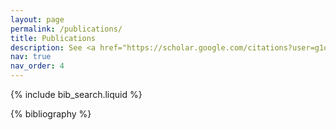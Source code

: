 ```yaml
---
layout: page
permalink: /publications/
title: Publications
description: See <a href="https://scholar.google.com/citations?user=g1q2D9sAAAJ">Google Scholar</a> for full updated list.
nav: true
nav_order: 4
---
```


<!-- _pages/publications.md -->

<!-- Bibsearch Feature -->

{% include bib_search.liquid %}

<div class="publications">

{% bibliography %}

</div>

<!-- Code for sticky year text -->
<script>
document.addEventListener('DOMContentLoaded',function(){
    document.querySelectorAll("h2.bibliography").forEach(function(e){
        e.innerHTML = '<span>'+e.innerHTML+'</span>';
    });
});
</script>
